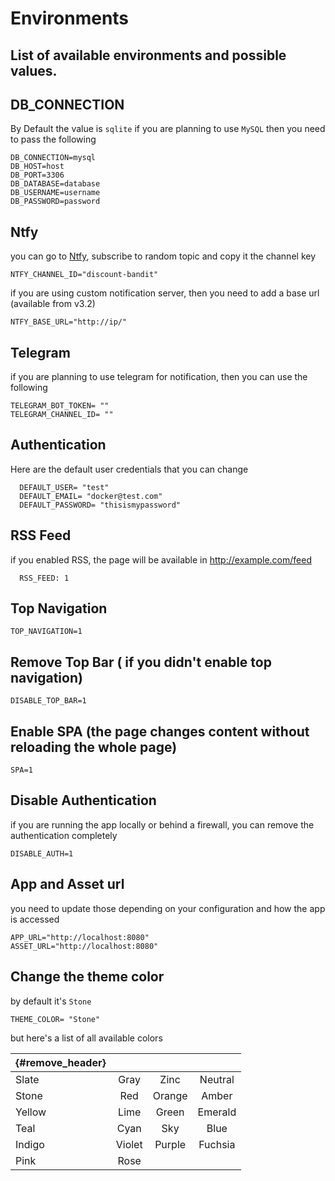 # Environments

## List of available environments and possible values.

## DB_CONNECTION
By Default the value is `sqlite` if you are planning to use `MySQL` then you need to pass the following
```dotenv
DB_CONNECTION=mysql
DB_HOST=host
DB_PORT=3306
DB_DATABASE=database
DB_USERNAME=username
DB_PASSWORD=password
```


## Ntfy 
you can go to [Ntfy](https://ntfy.sh/), subscribe to random topic and copy it the channel key
```dotenv
NTFY_CHANNEL_ID="discount-bandit"
```
if you are using custom notification server, then you need to add a base url (available from v3.2)
```dotenv
NTFY_BASE_URL="http://ip/"
```

## Telegram
if you are planning to use telegram for notification, then you can use the following
```dotenv
TELEGRAM_BOT_TOKEN= ""
TELEGRAM_CHANNEL_ID= ""
```

## Authentication
Here are the default user credentials that you can change
```dotenv
  DEFAULT_USER= "test"
  DEFAULT_EMAIL= "docker@test.com"
  DEFAULT_PASSWORD= "thisismypassword"
```
## RSS Feed 
if you enabled RSS, the page will be available in http://example.com/feed
```dotenv
  RSS_FEED: 1
```
## Top Navigation
```dotenv
TOP_NAVIGATION=1
```
## Remove Top Bar ( if you didn't enable top navigation)
```dotenv
DISABLE_TOP_BAR=1
```
## Enable SPA (the page changes content without reloading the whole page)
```dotenv
SPA=1
```
## Disable Authentication
if you are running the app locally or behind a firewall, you can remove the authentication completely
```dotenv
DISABLE_AUTH=1
```
## App and Asset url
you need to update those depending on your configuration and how the app is accessed
```dotenv
APP_URL="http://localhost:8080"
ASSET_URL="http://localhost:8080"
```
## Change the theme color
by default it's `Stone`
```dotenv
THEME_COLOR= "Stone"
```
but here's a list of all available colors

| {#remove_header} |          |         |              | 
|-----------------|:--------:|:-------:|:------------:|
| Slate          |  Gray   | Zinc | Neutral |
| Stone          |  Red  |   Orange   |     Amber     |
| Yellow            | Lime | Green  |     Emerald     |
| Teal    | Cyan | Sky  |   Blue    |
| Indigo    | Violet | Purple  |   Fuchsia    |
| Pink    | Rose |   |       |
